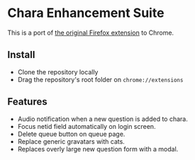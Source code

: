 Chara Enhancement Suite
=======================

This is a port of [the original Firefox extension](https://github.com/FenixFeather/chara-enhancement-suite/) to Chrome.

Install
-------
- Clone the repository locally
- Drag the repository's root folder on `chrome://extensions`

Features
--------
- Audio notification when a new question is added to chara.
- Focus netid field automatically on login screen.
- Delete queue button on queue page.
- Replace generic gravatars with cats.
- Replaces overly large new question form with a modal.



